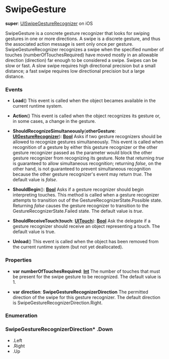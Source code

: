 # SwipeGesture

**super**: [UISwipeGestureRecognizer](UISwipeGestureRecognizer.md) on iOS

SwipeGesture is a concrete gesture recognizer that looks for swiping gestures in one or more directions. A swipe is a discrete gesture, and thus the associated action message is sent only once per gesture. SwipeGestureRecognizer recognizes a swipe when the specified number of touches (numberOfTouchesRequired) have moved mostly in an allowable direction (direction) far enough to be considered a swipe. Swipes can be slow or fast. A slow swipe requires high directional precision but a small distance; a fast swipe requires low directional precision but a large distance.

### Events

* **Load**()
This event is called when the object becames available in the current runtime system.

* **Action**()
This event is called when the object recognizes its gesture or, in some cases, a change in the gesture.

* **ShouldRecognizeSimultaneously**(**otherGesture**: <strong>[UIGestureRecognizer](UIGestureRecognizer.md)</strong>): <strong>[Bool](../gravity/types.md)</strong> 
Asks if two gesture recognizers should be allowed to recognize gestures simultaneously. This event is called when recognition of a gesture by either this gesture recognizer or the other gesture recognizer passed as the parameter would block the other gesture recognizer from recognizing its gesture. Note that returning <i>true</i> is guaranteed to allow simultaneous recognition; returning <i>false</i>, on the other hand, is not guaranteed to prevent simultaneous recognition because the other gesture recognizer's event may return <i>true</i>. The default value is <i>false</i>.

* **ShouldBegin**(): <strong>[Bool](../gravity/types.md)</strong> 
Asks if a gesture recognizer should begin interpreting touches. This method is called when a gesture recognizer attempts to transition out of the GestureRecognizerState.Possible state. Returning <i>false</i> causes the gesture recognizer to transition to the GestureRecognizerState.Failed state. The default value is <i>true</i>.

* **ShouldReceiveTouch**(**touch**: <strong>[UITouch](UITouch.md)</strong>): <strong>[Bool](../gravity/types.md)</strong> 
Ask the delegate if a gesture recognizer should receive an object representing a touch. The default value is true.

* **Unload**()
This event is called when the object has been removed from the current runtime system (but not yet deallocated).

</ul>

### Properties

* **var** **numberOfTouchesRequired**: **[Int](../gravity/types.md)**
The number of touches that must be present for the swipe gesture to be recognized. The default value is 1.

* **var** **direction**: **SwipeGestureRecognizerDirection**
The permitted direction of the swipe for this gesture recognizer. The default direction is SwipeGestureRecognizerDirection.Right.

</ul>

</ul>

### Enumeration

### SwipeGestureRecognizerDirection* .Down
* .Left
* .Right
* .Up
<br><br></ul>

